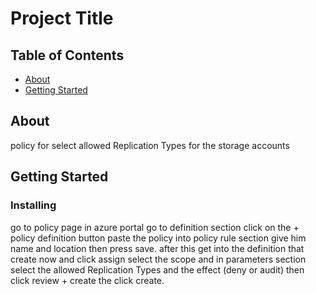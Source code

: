 # Project Title

## Table of Contents

- [About](#about)
- [Getting Started](#getting_started)

## About <a name = "about"></a>

policy for select allowed Replication Types for the storage accounts

## Getting Started <a name = "getting_started"></a>

### Installing

go to policy page in azure portal go to definition section click on the + policy definition button paste the policy into policy rule section give him name and location then press save. after this get into the definition that create now and click assign select the scope and in parameters section select the allowed Replication Types and the effect (deny or audit) then click review + create the click create.

